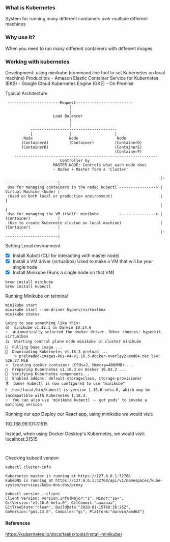 ### What is Kubernetes
System for running many different containers over multiple different machines

### Why use it?
When you need to run many different containers with different images

### Working with kubernetes
Development: using minikube (command line tool to set Kubernetes on local machine)
Production: 
    - Amazon Elastic Container Service for Kubernetes (EKS)
    - Google Cloud Kubernetes Engine (GKE)
    - On Premise 
    
Typical Architecture

```
 -----------------------Request-------------------------
                            |
                            |
                     Load Balancer
                            |
                            |
           --------------------------------------
           |                |                   |             
        Node                Node                 Node
       (ContainerA)         (Container)         (ContainerD)
       (ContainerB)                             (ContainerE)   
                                                (ContainerF)
    ---------------------------------------------------------------                                                     
                        Controller by
                     MASTER NODE: Controls what each node does
                     - Nodes + Master form a 'Cluster'   
```

```                         
                                                                    |------------------------|    
 Use for managing containers in the node: kubectl ----------------> | Virtual Machine (Node) |
 (Used on both local or production environment)                     |                        |
                                                                    |                        |
 Use for managing the VM itself: minikube         ----------------> | (Container)            |
 (Use to create Kubernete cluston on local machine)                 | (Container)            |
                                                                    |------------------------|
```
Setting Local environment
- [X] Install Kubctl (CLI for interacting with master node)
- [X] Install a VM driver (virtualbox) Used to make a VM that will be your single node
- [X] Install Minikube (Runs a single node on that VM)

```
brew install minikube
brew install kubectl
``` 

Running Minikube on terminal

```
minikube start
minikube start --vm-driver hyperv/virtualbox
minikube status

Going to see something like this:
😄  minikube v1.12.1 on Darwin 10.14.6
✨  Automatically selected the docker driver. Other choices: hyperkit, virtualbox
👍  Starting control plane node minikube in cluster minikube
🚜  Pulling base image ...
💾  Downloading Kubernetes v1.18.3 preload ...
    > preloaded-images-k8s-v4-v1.18.3-docker-overlay2-amd64.tar.lz4: 526.27 MiB
🔥  Creating docker container (CPUs=2, Memory=4000MB) ...
🐳  Preparing Kubernetes v1.18.3 on Docker 19.03.2 ...
🔎  Verifying Kubernetes components...
🌟  Enabled addons: default-storageclass, storage-provisioner
🏄  Done! kubectl is now configured to use "minikube"
❗  /usr/local/bin/kubectl is version 1.16.6-beta.0, which may be incompatible with Kubernetes 1.18.3.
💡  You can also use 'minikube kubectl -- get pods' to invoke a matching version
```

Running our app
Deploy our React app, using minikube we would visit:

192.168.99.101:31515

Instead, when using Docker Desktop's Kubernetes, we would visit: localhost:31515
```


```


Checking kubectl version
```
kubectl cluster-info

Kubernetes master is running at https://127.0.0.1:32768
KubeDNS is running at https://127.0.0.1:32768/api/v1/namespaces/kube-system/services/kube-dns:dns/proxy

kubectl version --client
Client Version: version.Info{Major:"1", Minor:"16+", GitVersion:"v1.16.6-beta.0", GitCommit:"aaaaaaa", GitTreeState:"clean", BuildDate:"2020-01-15T08:26:26Z", GoVersion:"go1.13.5", Compiler:"gc", Platform:"darwin/amd64"}
```

#### References
https://kubernetes.io/docs/tasks/tools/install-minikube/